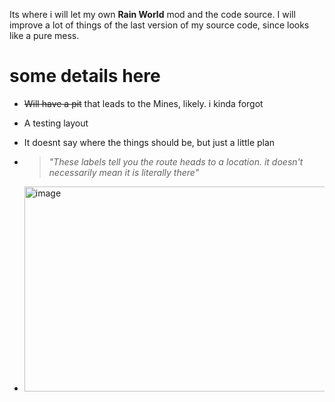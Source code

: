 Its where i will let my own **Rain World** mod and the code source.
I will improve a lot of things of the last version of my source code, since looks like a pure mess.

# some details here
- ~~Will have a pit~~ that leads to the Mines, likely. i kinda forgot

- A testing layout
- It doesnt say where the things should be, but just a little plan
- > *"These labels tell you the route heads to a location. it doesn't necessarily mean it is literally there"*
- <img width="713" height="328" alt="image" src="https://github.com/user-attachments/assets/f466cf25-bf2e-4fd6-97b0-3e75f9137549" />

